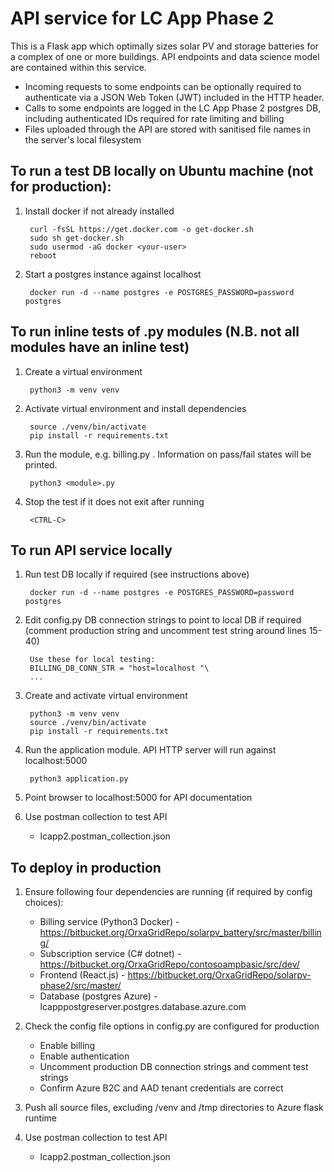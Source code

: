 # API service for LC App Phase 2

This is a Flask app which optimally sizes solar PV and storage batteries for a complex of one or more buildings. API endpoints and data science model are contained within this service.


- Incoming requests to some endpoints can be optionally required to authenticate via a JSON Web Token (JWT) included in the HTTP header.
- Calls to some endpoints are logged in the LC App Phase 2 postgres DB, including authenticated IDs required for rate limiting and billing
- Files uploaded through the API are stored with sanitised file names in the server's local filesystem


## To run a test DB locally on Ubuntu machine (not for production):
    
1. Install docker if not already installed

        curl -fsSL https://get.docker.com -o get-docker.sh
        sudo sh get-docker.sh
        sudo usermod -aG docker <your-user>
        reboot

1. Start a postgres instance against localhost

        docker run -d --name postgres -e POSTGRES_PASSWORD=password postgres


## To run inline tests of .py modules (N.B. not all modules have an inline test)

1. Create a virtual environment

        python3 -m venv venv

1. Activate virtual environment and install dependencies

        source ./venv/bin/activate
        pip install -r requirements.txt

1. Run the module, e.g. billing.py . Information on pass/fail states will be printed.

        python3 <module>.py

1. Stop the test if it does not exit after running

        <CTRL-C>


## To run API service locally

1. Run test DB locally if required (see instructions above) 

        docker run -d --name postgres -e POSTGRES_PASSWORD=password postgres

1. Edit config.py DB connection strings to point to local DB if required (comment production string and uncomment test string around lines 15-40)

        Use these for local testing:
        BILLING_DB_CONN_STR = "host=localhost "\
        ...

1. Create and activate virtual environment

        python3 -m venv venv
        source ./venv/bin/activate
        pip install -r requirements.txt

1. Run the application module. API HTTP server will run against localhost:5000

        python3 application.py 

1. Point browser to localhost:5000 for API documentation

1. Use postman collection to test API
    - lcapp2.postman_collection.json



## To deploy in production

1. Ensure following four dependencies are running (if required by config choices):

    - Billing service (Python3 Docker) - https://bitbucket.org/OrxaGridRepo/solarpv_battery/src/master/billing/
    - Subscription service (C# dotnet) - https://bitbucket.org/OrxaGridRepo/contosoampbasic/src/dev/
    - Frontend (React.js) - https://bitbucket.org/OrxaGridRepo/solarpv-phase2/src/master/
    - Database (postgres Azure) - lcapppostgreserver.postgres.database.azure.com

1. Check the config file options in config.py are configured for production
    - Enable billing
    - Enable authentication
    - Uncomment production DB connection strings and comment test strings
    - Confirm Azure B2C and AAD tenant credentials are correct

1. Push all source files, excluding /venv and /tmp directories to Azure flask runtime

1. Use postman collection to test API
    - lcapp2.postman_collection.json
        


